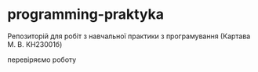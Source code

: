 # programming-praktyka
Репозиторій для робіт з навчальної практики з програмування (Картава М. В. КН23001б)

перевіряємо роботу
